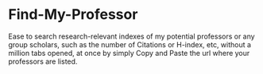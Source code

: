 # Find-My-Professor
Ease to search research-relevant indexes of my potential professors or any group scholars, such as the number of Citations or H-index, etc, without a million tabs opened, at once by simply Copy and Paste the url where your professors are listed.
